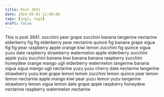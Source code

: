 ```yaml
---
title: Post 3941
date: 2024-09-01 12:00:00
tags: [tag1, tag2]
draft: false
---
```

This is post 3941.
zucchini
pear
grape
zucchini
banana
tangerine
nectarine
elderberry
fig
fig
elderberry
pear
nectarine
quince
fig
banana
grape
xigua
fig
fig
pear
raspberry
apple
orange
kiwi
lemon
zucchini
fig
quince
xigua
yuzu
date
raspberry
strawberry
watermelon
apple
elderberry
zucchini
apple
yuzu
zucchini
banana
kiwi
banana
banana
raspberry
zucchini
honeydew
orange
mango
ugli
elderberry
watermelon
tangerine
banana
xigua
xigua
mango
ugli
nectarine
yuzu
yuzu
cherry
date
nectarine
tangerine
strawberry
yuzu
kiwi
grape
lemon
lemon
zucchini
lemon
quince
pear
lemon
lemon
nectarine
apple
mango
kiwi
pear
yuzu
lemon
yuzu
tangerine
strawberry
lemon
xigua
lemon
date
grape
apple
raspberry
honeydew
nectarine
raspberry
watermelon
nectarine
